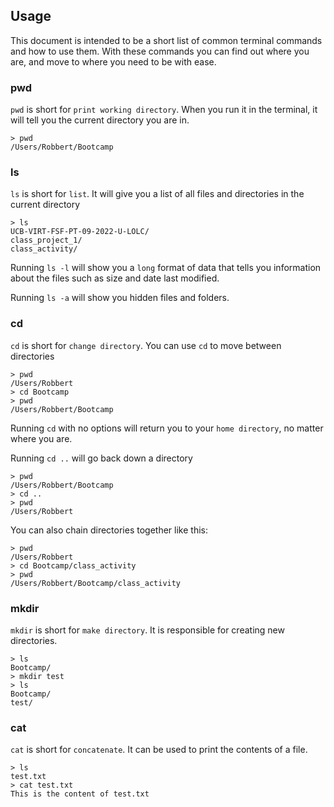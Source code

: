 ## Usage

This document is intended to be a short list of common terminal commands and how to use them. With these commands you can find out where you are, and move to where you need to be with ease.

### pwd

`pwd` is short for `print working directory`. When you run it in the terminal, it will tell you the current directory you are in.

    > pwd
    /Users/Robbert/Bootcamp

### ls

`ls` is short for `list`. It will give you a list of all files and directories in the current directory

    > ls
    UCB-VIRT-FSF-PT-09-2022-U-LOLC/
    class_project_1/
    class_activity/

Running `ls -l` will show you a `long` format of data that tells you information about the files such as size and date last modified.

Running `ls -a` will show you hidden files and folders.

### cd

`cd` is short for `change directory`. You can use `cd` to move between directories

    > pwd
    /Users/Robbert
    > cd Bootcamp
    > pwd
    /Users/Robbert/Bootcamp

Running `cd` with no options will return you to your `home directory`, no matter where you are.

Running `cd ..` will go back down a directory

    > pwd
    /Users/Robbert/Bootcamp
    > cd ..
    > pwd
    /Users/Robbert

You can also chain directories together like this:

    > pwd
    /Users/Robbert
    > cd Bootcamp/class_activity
    > pwd
    /Users/Robbert/Bootcamp/class_activity

### mkdir

`mkdir` is short for `make directory`. It is responsible for creating new directories.

    > ls
    Bootcamp/
    > mkdir test
    > ls
    Bootcamp/
    test/

### cat

`cat` is short for `concatenate`. It can be used to print the contents of a file.

    > ls
    test.txt
    > cat test.txt
    This is the content of test.txt